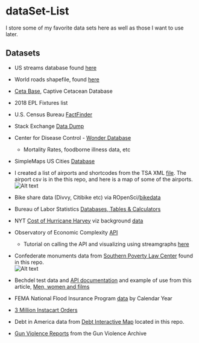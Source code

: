 # dataSet-List
I store some of my favorite data sets here as well as those I want to use later. 

## Datasets
+ US streams database found [here](http://nationalmap.gov/small_scale/atlasftp-1m.html?openChapters=chpwater#chpwater)
+ World roads shapefile, found [here](http://www.naturalearthdata.com/downloads/10m-cultural-vectors/roads/)
+ [Ceta Base](http://www.cetabase.org/), Captive Cetacean Database 
+ 2018 EPL Fixtures list
+ U.S. Census Bureau [FactFinder](https://factfinder.census.gov/faces/nav/jsf/pages/searchresults.xhtml?refresh=t#acsST)
+ Stack Exchange [Data Dump](https://archive.org/details/stackexchange)
+ Center for Disease Control - [Wonder Database](https://wonder.cdc.gov/)
  + Mortality Rates, foodborne illness data, etc 
+ SimpleMaps US Cities [Database](http://simplemaps.com/data/us-cities)
+ I created a list of airports and shortcodes from the TSA XML [file](https://www.tsa.gov/data/apcp.xml). The airport csv is in the this repo, and here is a map of some of the airports. \
![Alt text](https://github.com/awhstin/Dataset-List/blob/master/airportsv2.png "Airports by category")

+ Bike share data (Divvy, Citibike etc) via ROpenSci/[bikedata](https://github.com/ropensci/bikedata)
+ Bureau of Labor Statistics [Databases, Tables & Calculators](https://www.bls.gov/data/)
+ NYT [Cost of Hurricane Harvey](https://www.nytimes.com/interactive/2017/09/01/upshot/cost-of-hurricane-harvey-only-one-storm-comes-close.html?mcubz=1) viz background [data](https://static01.nyt.com/newsgraphics/2017/08/29/expensive-storms/79088630ae1af934d7840e104a0e3f1e8a6c7bf1/data-2.tsv)
+ Observatory of Economic Complexity [API](http://atlas.media.mit.edu/api/)
  + Tutorial on calling the API and visualizing using streamgraphs [here](http://austinwehrwein.com/tutorials/streams/)
+ Confederate monuments data from [Southern Poverty Law Center](https://splcenter.carto.com/tables/confederate_symbols/public) found in this repo. \
![Alt text](https://github.com/awhstin/Dataset-List/blob/master/states.png "States with Confederate monuments")
+ Bechdel test data and [API documentation](http://bechdeltest.com/api/v1/doc) and example of use from this article, [Men, women and films](https://www.1843magazine.com/data-graphic/what-the-numbers-say/men-women-and-films)
+ FEMA National Flood Insurance Program [data](https://www.fema.gov/statistics-calendar-year0) by Calendar Year
+ [3 Million Instacart Orders](https://www.instacart.com/datasets/grocery-shopping-2017)
+ Debt in America data from [Debt Interactive Map](https://apps.urban.org/features/debt-interactive-map/) located in this repo.
+ [Gun Violence Reports](http://www.gunviolencearchive.org/reports) from the Gun Violence Archive
